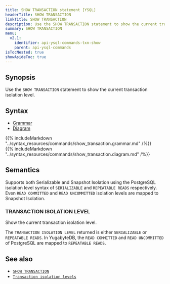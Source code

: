 ```yaml
---
title: SHOW TRANSACTION statement [YSQL]
headerTitle: SHOW TRANSACTION
linkTitle: SHOW TRANSACTION
description: Use the SHOW TRANSACTION statement to show the current transaction isolation level.
summary: SHOW TRANSACTION
menu:
  v2.1:
    identifier: api-ysql-commands-txn-show
    parent: api-ysql-commands
isTocNested: true
showAsideToc: true
---
```


## Synopsis

Use the `SHOW TRANSACTION` statement to show the current transaction isolation level.

## Syntax

<ul class="nav nav-tabs nav-tabs-yb">
  <li >
    <a href="#grammar" class="nav-link active" id="grammar-tab" data-toggle="tab" role="tab" aria-controls="grammar" aria-selected="true">
      <i class="fas fa-file-alt" aria-hidden="true"></i>
      Grammar
    </a>
  </li>
  <li>
    <a href="#diagram" class="nav-link" id="diagram-tab" data-toggle="tab" role="tab" aria-controls="diagram" aria-selected="false">
      <i class="fas fa-project-diagram" aria-hidden="true"></i>
      Diagram
    </a>
  </li>
</ul>

<div class="tab-content">
  <div id="grammar" class="tab-pane fade show active" role="tabpanel" aria-labelledby="grammar-tab">
    {{% includeMarkdown "../syntax_resources/commands/show_transaction.grammar.md" /%}}
  </div>
  <div id="diagram" class="tab-pane fade" role="tabpanel" aria-labelledby="diagram-tab">
    {{% includeMarkdown "../syntax_resources/commands/show_transaction.diagram.md" /%}}
  </div>
</div>

## Semantics

Supports both Serializable and Snapshot Isolation using the PostgreSQL isolation level syntax of `SERIALIZABLE` and `REPEATABLE READS` respectively. Even `READ COMMITTED` and `READ UNCOMMITTED` isolation levels are mapped to Snapshot Isolation.

### TRANSACTION ISOLATION LEVEL

Show the current transaction isolation level.

The `TRANSACTION ISOLATION LEVEL` returned is either `SERIALIZABLE` or `REPEATABLE READS`. In YugabyteDB, the `READ COMMITTED` and `READ UNCOMMITTED` of PostgreSQL are mapped to `REPEATABLE READS`.

## See also

- [`SHOW TRANSACTION`](../txn_show)
- [`Transaction isolation levels`](../../../../architecture/transactions/isolation-levels)
